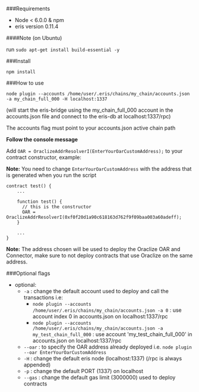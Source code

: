 ###Requirements
- Node < 6.0.0 & npm
- eris version 0.11.4


####Note
(on Ubuntu)

run `sudo apt-get install build-essential -y`

###Install
```
npm install
```

###How to use
```
node plugin --accounts /home/user/.eris/chains/my_chain/accounts.json -a my_chain_full_000 -H localhost:1337
```
(will start the eris-bridge using the my_chain_full_000 account in the accounts.json file and connect to the eris-db at localhost:1337/rpc)


The accounts flag must point to your accounts.json active chain path


**Follow the console message**

Add `OAR = OraclizeAddrResolverI(EnterYourOarCustomAddress);` to your contract constructor, example:

**Note:** You need to change `EnterYourOarCustomAddress` with the address that is generated when you run the script
```
contract test() {
    ...
    
    function test() {
      // this is the constructor
      OAR = OraclizeAddrResolverI(0xf0f20d1a90c618163d762f9f09baa003a60adeff);
    }
  
    ...
}
```

**Note:** The address chosen will be used to deploy the Oraclize OAR and Connector, make sure to not deploy contracts that use Oraclize on the same address.

###Optional flags

* optional:
  * `-a` : change the default account used to deploy and call the transactions i.e:
    * `node plugin --accounts /home/user/.eris/chains/my_chain/accounts.json -a 0` : use account index 0 in accounts.json on localhost:1337/rpc
    * `node plugin --accounts /home/user/.eris/chains/my_chain/accounts.json -a my_test_chain_full_000` : use account 'my_test_chain_full_000' in accounts.json on localhost:1337/rpc
  * `--oar` : to specify the OAR address already deployed i.e. `node plugin --oar EnterYourOarCustomAddress`
  * `-H` : change the default eris node (localhost:1337) (/rpc is always appended)
  * `-p` : change the default PORT (1337) on localhost
  * `--gas` : change the default gas limit (3000000) used to deploy contracts
